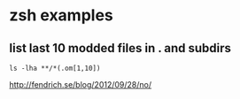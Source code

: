 # zsh examples

## list last 10 modded files in . and subdirs
    ls -lha **/*(.om[1,10])
<http://fendrich.se/blog/2012/09/28/no/>


